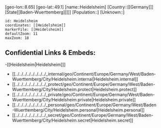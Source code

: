 ﻿---
location: [49.1,8.65]
mapzoom: [7,12] 
mapmarker: city 
type: City
tags:
- geo/City


SpocWebEntityId: 30832
isDeleted: false
confidential: public

---
[geo-lon::8.65]
[geo-lat::49.1]
[name::Heidelsheim]
[Country::[[Germany]]]
[State[[Baden-Wuerttemberg]]]]]
[Population::]
[Unknown::]


```leaflet
id: Heidelsheim
coordinates: [[Heidelsheim]]
markerFile: [[Heidelsheim]]
defaultZoom: 11 
maxZoom: 18
```


## Confidential Links & Embeds: 
-[[Heidelsheim|Heidelsheim]]] 
- [[../../../../../../../../_internal/geo/Continent/Europe/Germany/West/Baden-Wuerttemberg/City/Heidelsheim.internal|Heidelsheim.internal]] 
- [[../../../../../../../../_protect/geo/Continent/Europe/Germany/West/Baden-Wuerttemberg/City/Heidelsheim.protect|Heidelsheim.protect]] 
- [[../../../../../../../../_private/geo/Continent/Europe/Germany/West/Baden-Wuerttemberg/City/Heidelsheim.private|Heidelsheim.private]] 
- [[../../../../../../../../_personal/geo/Continent/Europe/Germany/West/Baden-Wuerttemberg/City/Heidelsheim.personal|Heidelsheim.personal]] 
- [[../../../../../../../../_secret/geo/Continent/Europe/Germany/West/Baden-Wuerttemberg/City/Heidelsheim.secret|Heidelsheim.secret]] 

